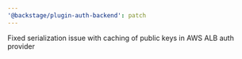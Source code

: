 ```yaml
---
'@backstage/plugin-auth-backend': patch
---
```


Fixed serialization issue with caching of public keys in AWS ALB auth provider
